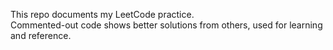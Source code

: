 This repo documents my LeetCode practice.  
Commented-out code shows better solutions from others, used for learning and reference.
